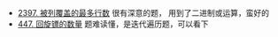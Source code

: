 - [2397. 被列覆盖的最多行数](https://github.com/lsill/leetcode/blob/main/matrix_demo/src/matrix_middle.rs) 很有深意的题，
用到了二进制或运算，蛮好的 
- [447. 回旋镖的数量](https://github.com/lsill/leetcode/blob/main/matrix_demo/src/matrix_middle.rs) 题难读懂，是迭代遍历题，可以看下
